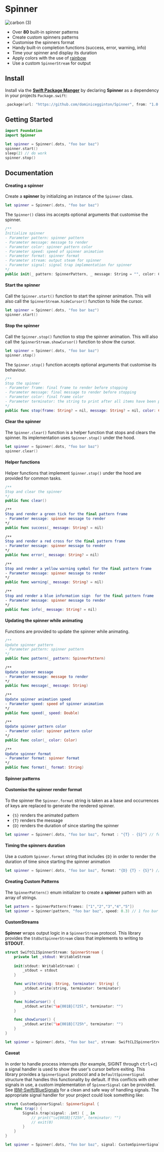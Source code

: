 # Spinner

![carbon (3)](https://user-images.githubusercontent.com/28626241/160242315-a4f8a928-1f7d-45f0-937d-0e33f549735f.svg)

- Over **80** built-in spinner patterns
- Create custom spinners patterns
- Customise the spinners format
- Handy built-in completion functions (success, error, warning, info)
- Time your spinner and display its duration
- Apply colors with the use of [rainbow](https://github.com/onevcat/Rainbow)
- Use a custom `SpinnerStream` for output

## Install

Install via the [**Swift Package Manger**](https://swift.org/package-manager/) by declaring **Spinner** as a dependency in your projects `Package.swift`:

``` swift
.package(url: "https://github.com/dominicegginton/Spinner", from: "1.0.0")
```


## Getting Started

``` swift
import Foundation
import Spinner

let spinner = Spinner(.dots, "foo bar baz")
spinner.start()
sleep(2) // do work
spinner.stop()
```

## Documentation

#### Creating a spinner

Create a **spinner** by initializing an instance of the `Spinner` class. 

``` swift
let spinner = Spinner(.dots, "foo bar baz")
```

The `Spinner()` class ins accepts optional arguments that customise the spinner.

``` swift
/**
Initialize spinner
- Parameter pattern: spinner pattern
- Parameter message: message to render
- Parameter color: spinner pattern color
- Parameter speed: speed of spinner animation
- Parameter format: spinner format
- Parameter stream: output steam for spinner
- Parameter signal: signal trap implementation for spinner
*/
public init(_ pattern: SpinnerPattern, _ message: String = "", color: Color = .default, speed: Double? = nil, format: String = "{S} {T}", stream: SpinnerStream? = nil, signal: SpinnerSignal? = nil)
```

#### Start the spinner

Call the `Spinner.start()` function to start the spinner animation. This will also call the `SpinnerStream.hideCursor()` function to hide the cursor.

``` swift
let spinner = Spinner(.dots, "foo bar baz")
spinner.start()
```

#### Stop the spinner

Call the `Spinner.stop()` function to stop the spinner animation. This will also call the `SpinnerStream.showCursor()` function to show the cursor.

``` swift
let spinner = Spinner(.dots, "foo bar baz")
spinner.stop()
```

The `Spinner.stop()` function accepts optional arguments that customise its behaviour.

``` swift
/**
Stop the spinner
- Parameter frame: final frame to render before stopping
- Parameter message: final message to render before stopping
- Parameter color: final frame color
- Parameter terminator: the string to print after all items have been printed
*/
public func stop(frame: String? = nil, message: String? = nil, color: Color? = nil, terminator: String = "\n")
```

#### Clear the spinner

The `Spinner.clear()` function is a helper function that stops and clears the spinner. Its implementation uses `Spinner.stop()` under the hood.

``` swift
let spinner = Spinner(.dots, "foo bar baz")
spinner.clear()
```

#### Helper functions

Helper functions that implement `Spinner.stop()` under the hood are provided for common tasks.

``` swift
/**
Stop and clear the spinner
*/
public func clear()

/**
Stop and render a green tick for the final pattern frame
- Parameter message: spinner message to render
*/
public func success(_ message: String? = nil)
    
/**
Stop and render a red cross for the final pattern frame
- Parameter message: spinner message to render
*/
public func error(_ message: String? = nil)
    
/**
Stop and render a yellow warning symbol for the final pattern frame
- Parameter message: spinner message to render
*/
public func warning(_ message: String? = nil)
    
/**
Stop and render a blue information sign  for the final pattern frame
- Parameter message: spinner message to render
*/
public func info(_ message: String? = nil)
```

#### Updating the spinner while animating

Functions are provided to update the spinner while animating.

``` swift
/**
Update spinner pattern
- Parameter pattern: spinner pattern
*/
public func pattern(_ pattern: SpinnerPattern)
    
/**
Update spinner message
- Parameter message: message to render
*/
public func message(_ message: String)
    
/**
Update spinner animation speed
- Parameter speed: speed of spinner animation
*/
public func speed(_ speed: Double)
    
/**
Update spinner pattern color
- Parameter color: spinner pattern color
*/
public func color(_ color: Color)
    
/**
Update spinner format
- Parameter format: spinner format
*/
public func format(_ format: String)
```

#### Spinner patterns


#### Customise the spinner render format

To the spinner the `Spinner.format` string is taken as a base and occurrences of keys are replaced to generate the rendered spinner.

- `{S}` renders the animated pattern
- `{T}` renders the message
- `{D}` renders the duration of since starting the spinner

``` swift
let spinner = Spinner(.dots, "foo bar baz", format : "{T} - {S}") // foo bar baz - ⠧
```

#### Timing the spinners duration

Use a custom `Spinner.format` string that includes `{D}` in order to render the duration of time since starting the spinner animation

```swift
let spinner = Spinner(.dots, "foo bar baz", format: "{D} {T} - {S}") // 8s ⠧ foo bar baz
```

#### Creating Custom Patterns

The `SpinnerPattern()` enum initializer to create a **spinner** pattern with an array of strings.

``` swift
let pattern = SpinnerPattern(frames: ["1","2","3","4","5"])
let spinner = Spinner(pattern, "foo bar baz", speed: 0.3) // 1 foo bar baz
```

#### CustomStreams

**Spinner** wraps output logic in a `SpinnerStream` protocol. This library provides the `StdOutSpinnerStream` class that implements to writing to **STDOUT**.

``` swift
struct SwiftCLISpinnerStream: SpinnerStream {
    private let _stdout: WritableStream
  
    init(stdout: WritableStream) {
        _stdout = stdout
    }

    func write(string: String, terminator: String) {
        _stdout.write(string, terminator: terminator)
    }

    func hideCursor() {
        _stdout.write("\u{001B}[?25l", terminator: "")
    }

    func showCursor() {
        _stdout.write("\u{001B}[?25h", terminator: "")
    }
}

let spinner = Spinner(.dots, "foo bar baz", stream: SwiftCLISpinnerStream(stdout: stdout))
```

#### Caveat

In order to handle process interrupts (for example, SIGINT through <kbd>ctrl</kbd>+<kbd>c</kbd>) a signal handler is used to show the user's cursor before exiting. This library provides a `SpinnerSignal` protocol and a `DefaultSpinnerSignal` structure that handles this functionality by default. If this conflicts with other signals in use, a custom implementation of `SpinnerSignal` can be provided. See [IBM-Swift/BlueSignals](https://github.com/IBM-Swift/BlueSignals) for a clean and safe way of handling signals. The appropriate signal handler for your project could look something like:

``` swift
struct CustomSpinnerSignal: SpinnerSignal {
    func trap() {
        Signals.trap(signal: .int) { _ in
            // print("\u{001B}[?25h", terminator: "")
            // exit(0)
        }
    }
}

let spinner = Spinner(.dots, "foo bar baz", signal: CustomSpinnerSignal())
```
